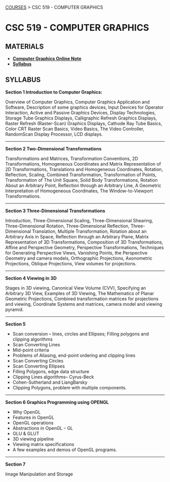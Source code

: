 [COURSES](../../README.md) > CSC 519 - COMPUTER GRAPHICS

# CSC 519 - COMPUTER GRAPHICS

## MATERIALS

- **[Computer Graphics Online Note](Materials/Computer-Graphics_ONLINE_NOTE.pdf)**
- **[Syllabus](Materials/CSC534_519_SYLABUS.docx)**

## SYLLABUS

**Section 1 Introduction to Computer Graphics:**

Overview of Computer Graphics, Computer Graphics Application and Software, Description
of some graphics devices, Input Devices for Operator Interaction, Active and Passive
Graphics Devices, Display Technologies, Storage Tube Graphics Displays, Calligraphic
Refresh Graphics Displays, Raster Refresh (Raster-Scan) Graphics Displays, Cathode Ray
Tube Basics, Color CRT Raster Scan Basics, Video Basics, The Video Controller, RandomScan Display Processor, LCD displays.

---

**Section 2 Two-Dimensional Transformations**

Transformations and Matrices, Transformation Conventions, 2D Transformations,
Homogeneous Coordinates and Matrix Representation of 2D Transformations, Translations
and Homogeneous Coordinates, Rotation, Reflection, Scaling, Combined Transformation,
Transformation of Points, Transformation of The Unit Square, Solid Body Transformations,
Rotation About an Arbitrary Point, Reflection through an Arbitrary Line, A Geometric
Interpretation of Homogeneous Coordinates, The Window-to-Viewport Transformations.

---

**Section 3 Three-Dimensional Transformations**

Introduction, Three-Dimensional Scaling, Three-Dimensional Shearing, Three-Dimensional
Rotation, Three-Dimensional Reflection, Three-Dimensional Translation, Multiple
Transformation, Rotation about an Arbitrary Axis in Space, Reflection through an Arbitrary
Plane, Matrix Representation of 3D Transformations, Composition of 3D Transformations,
Affine and Perspective Geometry, Perspective Transformations, Techniques for Generating
Perspective Views, Vanishing Points, the Perspective Geometry and camera models,
Orthographic Projections, Axonometric Projections, Oblique Projections, View volumes for
projections.

---

**Section 4 Viewing in 3D**

Stages in 3D viewing, Canonical View Volume (CVV), Specifying an Arbitrary 3D View,
Examples of 3D Viewing, The Mathematics of Planar Geometric Projections, Combined
transformation matrices for projections and viewing, Coordinate Systems and matrices,
camera model and viewing pyramid.

---

**Section 5**

- Scan conversion – lines, circles and Ellipses; Filling polygons and
  clipping algorithms
- Scan Converting Lines
- Mid-point criteria
- Problems of Aliasing, end-point ordering and
  clipping lines
- Scan Converting Circles
- Scan Converting Ellipses
- Filling Polygons, edge
  data structure
- Clipping Lines algorithms– Cyrus-Beck
- Cohen-Sutherland and LiangBarsky
- Clipping Polygons, problem with multiple components.

---

**Section 6 Graphics Programming using OPENGL**

- Why OpenGL
- Features in OpenGL
- OpenGL operations
- Abstractions in OpenGL – GL
- GLU & GLUT
- 3D viewing pipeline
- Viewing matrix specifications
- A few examples and demos of OpenGL programs.

---

**Section 7**

Image Manipulation and Storage
